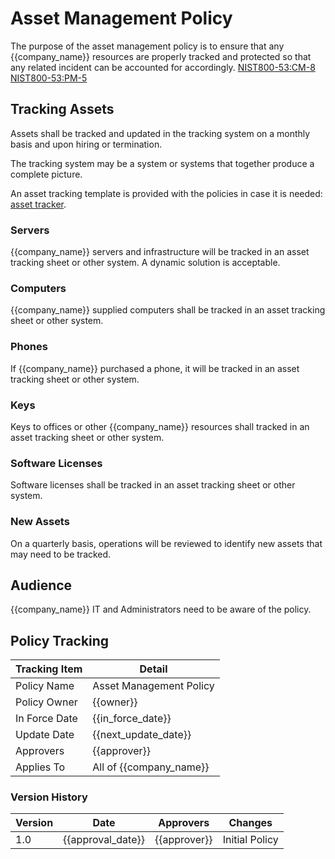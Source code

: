 # Asset Management Policy

The purpose of the asset management policy is to ensure that any {{company_name}} resources are properly tracked and protected so that any related incident can be accounted for accordingly.  [NIST800-53:CM-8](https://nvd.nist.gov/800-53/Rev4/control/CM-8)
[NIST800-53:PM-5](https://nvd.nist.gov/800-53/Rev4/control/PM-5)

## Tracking Assets

Assets shall be tracked and updated in the tracking system on a monthly basis and upon hiring or termination.

The tracking system may be a system or systems that together produce a complete picture.  

An asset tracking template is provided with the policies in case it is needed: [asset tracker](../materials/asset_tracker.csv).

### Servers

{{company_name}} servers and infrastructure will be tracked in an asset tracking sheet or other system. A dynamic solution is acceptable.

### Computers

{{company_name}} supplied computers shall be tracked in an asset tracking sheet or other system.

### Phones

If {{company_name}} purchased a phone, it will be tracked in an asset tracking sheet or other system.

### Keys

Keys to offices or other {{company_name}} resources shall tracked in an asset tracking sheet or other system.

### Software Licenses

Software licenses shall be tracked in an asset tracking sheet or other system.

### New Assets

On a quarterly basis, operations will be reviewed to identify new assets that may need to be tracked.

## Audience

{{company_name}} IT and Administrators need to be aware of the policy.

## Policy Tracking

| Tracking Item   | Detail |
|-----------------|--------|
| Policy Name     | Asset Management Policy |
| Policy Owner    | {{owner}}  |
| In Force Date   | {{in_force_date}} |
| Update Date     | {{next_update_date}} |
| Approvers       | {{approver}} |
| Applies To      | All of {{company_name}} |

### Version History

| Version | Date | Approvers | Changes |
|--|--|--|--|
| 1.0 | {{approval_date}} | {{approver}} | Initial Policy |